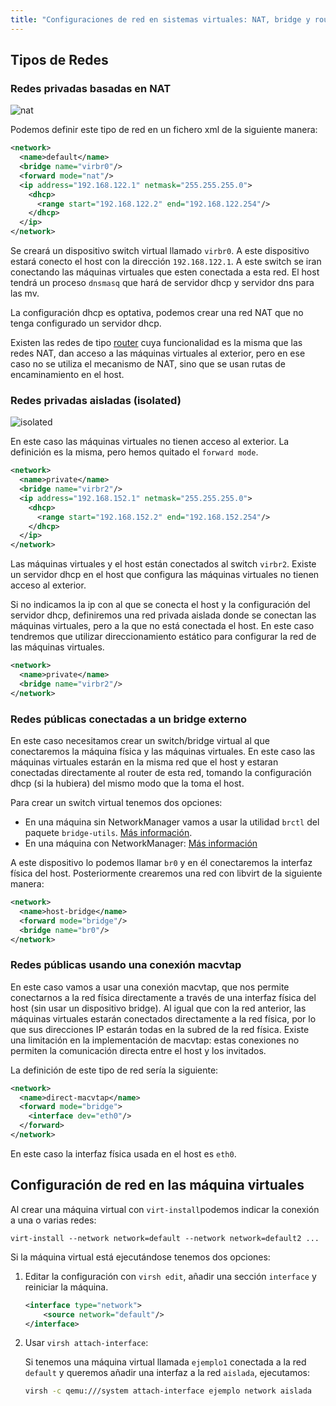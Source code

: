```yaml
---
title: "Configuraciones de red en sistemas virtuales: NAT, bridge y router"
---
```


## Tipos de Redes

### Redes privadas basadas en NAT

![nat](img/nat.png)

Podemos definir este tipo de red en un fichero xml de la siguiente manera:

```xml
<network>
  <name>default</name>
  <bridge name="virbr0"/>
  <forward mode="nat"/>
  <ip address="192.168.122.1" netmask="255.255.255.0">
    <dhcp>
      <range start="192.168.122.2" end="192.168.122.254"/>
    </dhcp>
  </ip>
</network>
```

Se creará un dispositivo switch virtual llamado `virbr0`. A este dispositivo estará conecto el host con la dirección `192.168.122.1`. A este switch se iran conectando las máquinas virtuales que esten conectada a esta red. El host tendrá un proceso `dnsmasq` que hará de servidor dhcp y servidor dns para las mv.

La configuración dhcp es optativa, podemos crear una red NAT que no tenga configurado un servidor dhcp.

Existen las redes de tipo [router](https://wiki.libvirt.org/page/VirtualNetworking#Routed_mode) cuya funcionalidad es la misma que las redes NAT, dan acceso a las máquinas virtuales al exterior, pero en ese caso no se utiliza el mecanismo de NAT, sino que se usan rutas de encaminamiento en el host.

### Redes privadas aisladas (isolated)

![isolated](img/isolated.png)

En este caso las máquinas virtuales no tienen acceso al exterior. La definición es la misma, pero hemos quitado el `forward mode`.

```xml
<network>
  <name>private</name>
  <bridge name="virbr2"/>
  <ip address="192.168.152.1" netmask="255.255.255.0">
    <dhcp>
      <range start="192.168.152.2" end="192.168.152.254"/>
    </dhcp>
  </ip>
</network>
```

Las máquinas virtuales y el host están conectados al switch `virbr2`. Existe un servidor dhcp en el host que configura las máquinas virtuales no tienen acceso al exterior.

Si no indicamos la ip con al que se conecta el host y la configuración del servidor dhcp, definiremos una red privada aislada donde se conectan las máquinas virtuales, pero a la que no está conectada el host. En este caso tendremos que utilizar direccionamiento estático para configurar la red de las máquinas virtuales.

```xml
<network>
  <name>private</name>
  <bridge name="virbr2"/>
</network>
```

### Redes públicas conectadas a un bridge externo

En este caso necesitamos crear un switch/bridge virtual al que conectaremos la máquina física y las máquinas virtuales. En este caso las máquinas virtuales estarán en la misma red que el host y estaran conectadas directamente al router de esta red, tomando la configuración dhcp (si la hubiera) del mismo modo que la toma el host.

Para crear un switch virtual tenemos dos opciones:

* En una máquina sin NetworkManager vamos a usar la utilidad `brctl` del paquete `bridge-utils`. [Más información](https://wiki.debian.org/BridgeNetworkConnections).
* En una máquina con NetworkManager: [Más información](https://wiki.archlinux.org/title/Network_bridge#With_NetworkManager)

A este dispositivo lo podemos llamar `br0` y en él conectaremos la interfaz física del host. Posteriormente crearemos una red con libvirt de la siguiente manera:

```xml
<network>
  <name>host-bridge</name>
  <forward mode="bridge"/>
  <bridge name="br0"/>
</network>
```

### Redes públicas usando una conexión macvtap

En este caso vamos a usar una conexión macvtap, que nos permite conectarnos a la red física directamente a través de una interfaz física del host (sin usar un dispositivo bridge). Al igual que con la red anterior, las máquinas virtuales estarán conectados directamente a la red física, por lo que sus direcciones IP estarán todas en la subred de la red física. Existe una limitación en la implementación de macvtap: estas conexiones no permiten la comunicación directa entre el host y los invitados.

La definición de este tipo de red sería la siguiente:

```xml
<network>
  <name>direct-macvtap</name>
  <forward mode="bridge">
    <interface dev="eth0"/>
  </forward>
</network>
```

En este caso la interfaz física usada en el host es `eth0`.

## Configuración de red en las máquina virtuales

Al crear una máquina virtual con `virt-install`podemos indicar la conexión a una o varias redes:

```
virt-install --network network=default --network network=default2 ...
```

Si la máquina virtual está ejecutándose tenemos dos opciones:

1. Editar la configuración con `virsh edit`, añadir una sección `interface` y reiniciar la máquina.

    ```xml
    <interface type="network">
        <source network="default"/>
    </interface>
    ```

2. Usar `virsh attach-interface`:

    Si tenemos una máquina virtual llamada `ejemplo1` conectada a la red `default` y queremos añadir una interfaz a la red `aislada`, ejecutamos:

    ```bash
    virsh -c qemu:///system attach-interface ejemplo network aislada
    ```
